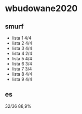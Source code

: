 # wbudowane2020
## smurf
* lista 1 4/4
* lista 2 4/4
* lista 3 4/4
* lista 4 2/4
* lista 5 4/4
* lista 6 3/4
* lista 7 3/4
* lista 8 4/4
* lista 9 4/4
## es

32/36  88,9%
